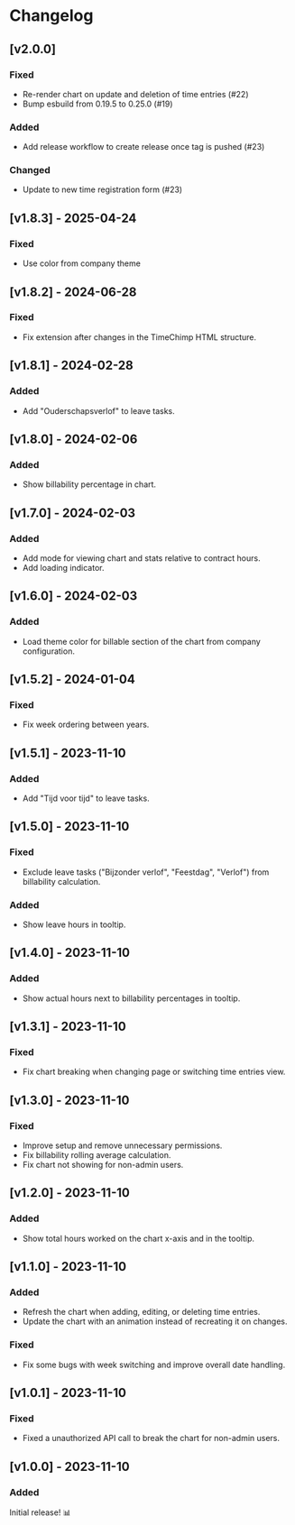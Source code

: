 # Changelog

## [v2.0.0]
### Fixed
- Re-render chart on update and deletion of time entries (#22)
- Bump esbuild from 0.19.5 to 0.25.0 (#19)
### Added
- Add release workflow to create release once tag is pushed (#23)
### Changed
- Update to new time registration form (#23)

## [v1.8.3] - 2025-04-24
### Fixed
- Use color from company theme

## [v1.8.2] - 2024-06-28
### Fixed
- Fix extension after changes in the TimeChimp HTML structure.

## [v1.8.1] - 2024-02-28
### Added
- Add "Ouderschapsverlof" to leave tasks.

## [v1.8.0] - 2024-02-06
### Added
- Show billability percentage in chart.

## [v1.7.0] - 2024-02-03
### Added
- Add mode for viewing chart and stats relative to contract hours.
- Add loading indicator.

## [v1.6.0] - 2024-02-03
### Added
- Load theme color for billable section of the chart from company configuration.

## [v1.5.2] - 2024-01-04
### Fixed
- Fix week ordering between years.

## [v1.5.1] - 2023-11-10
### Added
- Add "Tijd voor tijd" to leave tasks.

## [v1.5.0] - 2023-11-10
### Fixed
- Exclude leave tasks ("Bijzonder verlof", "Feestdag", "Verlof") from billability calculation.
### Added
- Show leave hours in tooltip.

## [v1.4.0] - 2023-11-10
### Added
- Show actual hours next to billability percentages in tooltip.

## [v1.3.1] - 2023-11-10
### Fixed
- Fix chart breaking when changing page or switching time entries view.

## [v1.3.0] - 2023-11-10
### Fixed
- Improve setup and remove unnecessary permissions.
- Fix billability rolling average calculation.
- Fix chart not showing for non-admin users.

## [v1.2.0] - 2023-11-10
### Added
- Show total hours worked on the chart x-axis and in the tooltip.

## [v1.1.0] - 2023-11-10
### Added
- Refresh the chart when adding, editing, or deleting time entries.
- Update the chart with an animation instead of recreating it on changes.
### Fixed
- Fix some bugs with week switching and improve overall date handling.

## [v1.0.1] - 2023-11-10
### Fixed
- Fixed a unauthorized API call to break the chart for non-admin users.

## [v1.0.0] - 2023-11-10
### Added
Initial release! 📊
